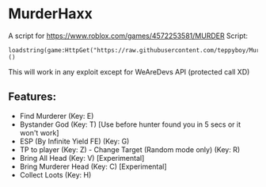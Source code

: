 # MurderHaxx
A script for https://www.roblox.com/games/4572253581/MURDER
Script:
```
loadstring(game:HttpGet("https://raw.githubusercontent.com/teppyboy/MurderHaxx/master/MurderHaxx_beta.lua",true))()
```
This will work in any exploit except for WeAreDevs API (protected call XD)
## Features:
+ Find Murderer (Key: E)
+ Bystander God (Key: T) [Use before hunter found you in 5 secs or it won't work]
+ ESP (By Infinite Yield FE) (Key: G)
+ TP to player (Key: Z) - Change Target (Random mode only) (Key: R)
+ Bring All Head (Key: V) [Experimental]
+ Bring Murderer Head (Key: C) [Experimental]
+ Collect Loots (Key: H)
